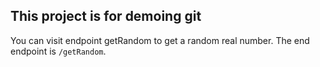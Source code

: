 ## This project is for demoing git

You can visit endpoint getRandom to get a random real number.
The end endpoint is `/getRandom`.
